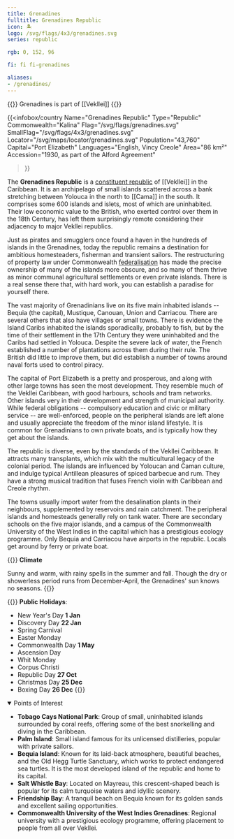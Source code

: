 ```yaml
---
title: Grenadines
fulltitle: Grenadines Republic
icon: 🏝️
logo: /svg/flags/4x3/grenadines.svg
series: republic

rgb: 0, 152, 96

fi: fi fi-grenadines

aliases:
- /grenadines/
---
```

{{<note series>}}
 Grenadines is part of [[Vekllei]]
{{</note>}}

{{<infobox/country
	 Name="Grenadines Republic"
	 Type="Republic"
	 Commonwealth="Kalina"
	 Flag="/svg/flags/grenadines.svg"
	 SmallFlag="/svg/flags/4x3/grenadines.svg"
	 Locator="/svg/maps/locator/grenadines.svg"
	 Population="43,760"
	 Capital="Port Elizabeth"
	 Languages="English, Vincy Creole"
	 Area="86 km²"
	 Accession="1930, as part of the Alford Agreement"
 >}}

The <span class="fi fi-grenadines"></span> **Grenadines Republic** is a [constituent republic](/republics/) of [[Vekllei]] in the Caribbean. It is an archipelago of small islands scattered across a bank stretching between Yolouca in the north to [[Cama]] in the south. It comprises some 600 islands and islets, most of which are uninhabited. Their low economic value to the British, who exerted control over them in the 18th Century, has left them surprisingly remote considering their adjacency to major Vekllei republics.

Just as pirates and smugglers once found a haven in the hundreds of islands in the Grenadines, today the republic remains a destination for ambitious homesteaders, fisherman and transient sailors. The restructuring of property law under Commonwealth [federalisation](/federalisation/) has made the precise ownership of many of the islands more obscure, and so many of them thrive as minor communal agricultural settlements or even private islands. There is a real sense there that, with hard work, you can establish a paradise for yourself there.

The vast majority of Grenadinians live on its five main inhabited islands -- Bequia (the capital), Mustique, Canouan, Union and Carriacou. There are several others that also have villages or small towns. There is evidence the Island Caribs inhabited the islands sporadically, probably to fish, but by the time of their settlement in the 17th Century they were uninhabited and the Caribs had settled in Yolouca. Despite the severe lack of water, the French established a number of plantations across them during their rule. The British did little to improve them, but did establish a number of towns around naval forts used to control piracy.

The capital of Port Elizabeth is a pretty and prosperous, and along with other large towns has seen the most development. They resemble much of the Vekllei Caribbean, with good harbours, schools and tram networks. Other islands very in their development and strength of municipal authority. While federal obligations -- compulsory education and civic or military service -- are well-enforced, people on the peripheral islands are left alone and usually appreciate the freedom of the minor island lifestyle. It is common for Grenadinians to own private boats, and is typically how they get about the islands.

The republic is diverse, even by the standards of the Vekllei Caribbean. It attracts many transplants, which mix with the multicultural legacy of the colonial period. The islands are influenced by Yoloucan and Caman culture, and indulge typical Antillean pleasures of spiced barbecue and rum. They have a strong musical tradition that fuses French violin with Caribbean and Creole rhythm.

The towns usually import water from the desalination plants in their neighbours, supplemented by reservoirs and rain catchment. The peripheral islands and homesteads generally rely on tank water. There are secondary schools on the five major islands, and a campus of the Commonwealth University of the West Indies in the capital which has a prestigious ecology programme. Only Bequia and Carriacou have airports in the republic. Locals get around by ferry or private boat.

{{<note table>}}
**Climate**

Sunny and warm, with rainy spells in the summer and fall. Though the dry or showerless period runs from December-April, the Grenadines' sun knows no seasons.
{{</note>}}

{{<note table>}}
**Public Holidays**:

* New Year's Day **1 Jan**
* Discovery Day **22 Jan**
* Spring Carnival
* Easter Monday
* Commonwealth Day **1 May**
* Ascension Day
* Whit Monday
* Corpus Christi
* Republic Day **27 Oct**
* Christmas Day **25 Dec**
* Boxing Day **26 Dec**
{{</note>}}

<details open>
<summary>Points of Interest</summary>

- **Tobago Cays National Park**: Group of small, uninhabited islands surrounded by coral reefs, offering some of the best snorkelling and diving in the Caribbean.
- **Palm Island**: Small island famous for its unlicensed distilleries, popular with private sailors.
- **Bequia Island**: Known for its laid-back atmosphere, beautiful beaches, and the Old Hegg Turtle Sanctuary, which works to protect endangered sea turtles. It is the most developed island of the republic and home to its capital.
- **Salt Whistle Bay**: Located on Mayreau, this crescent-shaped beach is popular for its calm turquoise waters and idyllic scenery.
- **Friendship Bay**: A tranquil beach on Bequia known for its golden sands and excellent sailing opportunities.
- **Commonwealth University of the West Indies Grenadines**: Regional university with a prestigious ecology programme, offering placement to people from all over Vekllei.
</details>



